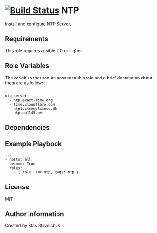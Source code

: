 [![Build Status](https://travis-ci.com/1mr/ansible-role-ntp.svg?branch=master)](https://travis-ci.com/1mr/ansible-role-ntp)
NTP
====

Install and configure NTP Server.

Requirements
-------------

This role requires ansible 2.0 or higher.

Role Variables
--------------

The variables that can be passed to this role and a brief description about them are as follows:

```
---
ntp_server:
  - ntp.exact-time.org
  - time.cloudflare.com
  - ntp1.itcompliance.dk
  - ntp.ea1145.net

```


Dependencies
------------

Example Playbook
----------------

```
---
- hosts: all
  become: True
  roles:
    - { role: 1mr.ntp, tags: ntp }

```

License
-------

MIT

Author Information
------------------

Created by Stas Stavnichuk 
